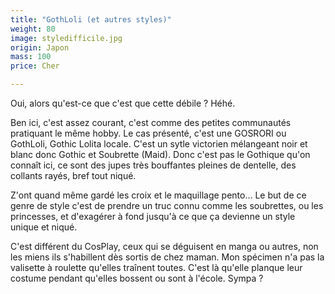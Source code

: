 ```yaml
---
title: "GothLoli (et autres styles)"
weight: 80
image: styledifficile.jpg
origin: Japon
mass: 100
price: Cher

---
```


Oui, alors qu'est-ce que c'est que cette débile ? Héhé. 

Ben ici, c'est assez courant, c'est comme des petites communautés pratiquant le même hobby. Le cas présenté, c'est une GOSRORI ou GothLoli, Gothic Lolita locale. C'est un sytle victorien mélangeant noir et blanc donc Gothic et Soubrette (Maid). Donc c'est pas le Gothique qu'on connaît ici, ce sont des jupes très bouffantes pleines de dentelle, des collants rayés, bref tout niqué. 

Z'ont quand même gardé les croix et le maquillage pento... Le but de ce genre de style c'est de prendre un truc connu comme les soubrettes, ou les princesses, et d'exagérer à fond jusqu'à ce que ça devienne un style unique et niqué.

C'est différent du CosPlay, ceux qui se déguisent en manga ou autres, non les miens ils s'habillent dès sortis de chez maman. Mon spécimen n'a pas la valisette à roulette qu'elles traînent toutes. C'est là qu'elle planque leur costume pendant qu'elles bossent ou sont à l'école. Sympa ?